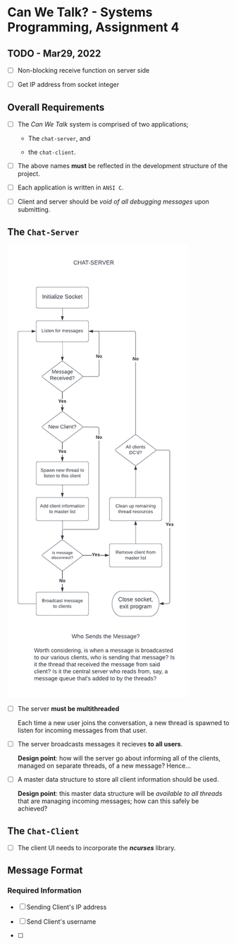 # Can We Talk? - Systems Programming, Assignment 4

## TODO - Mar29, 2022

- [ ] Non-blocking receive function on server side

- [ ] Get IP address from socket integer

## Overall Requirements

- [ ] The *Can We Talk* system is comprised of two applications;

    - The `chat-server`, and

    - the `chat-client`.

- [ ] The above names **must** be reflected in the development structure of the
project.

- [ ] Each application is written in `ANSI C`.

- [ ] Client and server should be *void of all debugging messages* upon submitting.

## The `Chat-Server`

<img src="_readme-docs/chat-server-flowchart.png"/>

- [ ] The server **must be multithreaded**

    Each time a new user joins the conversation, a new thread is spawned to listen
    for incoming messages from that user.

- [ ] The server broadcasts messages it recieves **to all users**.

    **Design point**: how will the server go about informing all of the clients, managed on separate threads, of a new message? Hence...

- [ ] A master data structure to store all client information should be used.

    **Design point**: this master data structure will be *available to all threads* that are managing incoming messages; how can this safely be achieved?

## The `Chat-Client`

- [ ] The client UI needs to incorporate the ***ncurses*** library.

## Message Format

### Required Information

- [ ] Sending Client's IP address

- [ ] Send Client's username

- [ ] 